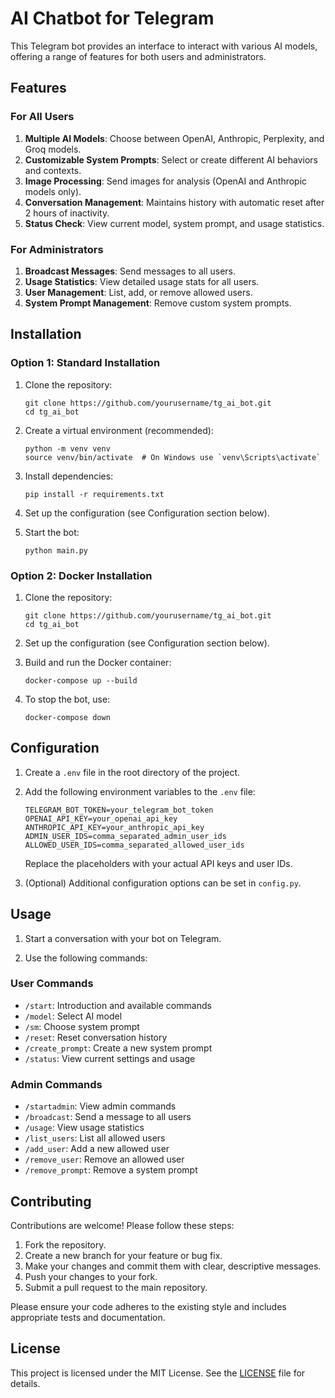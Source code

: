 # AI Chatbot for Telegram

This Telegram bot provides an interface to interact with various AI models, offering a range of features for both users and administrators.

## Features

### For All Users

1. **Multiple AI Models**: Choose between OpenAI, Anthropic, Perplexity, and Groq models.
2. **Customizable System Prompts**: Select or create different AI behaviors and contexts.
3. **Image Processing**: Send images for analysis (OpenAI and Anthropic models only).
4. **Conversation Management**: Maintains history with automatic reset after 2 hours of inactivity.
5. **Status Check**: View current model, system prompt, and usage statistics.

### For Administrators

1. **Broadcast Messages**: Send messages to all users.
2. **Usage Statistics**: View detailed usage stats for all users.
3. **User Management**: List, add, or remove allowed users.
4. **System Prompt Management**: Remove custom system prompts.

## Installation

### Option 1: Standard Installation

1. Clone the repository:
   ```
   git clone https://github.com/yourusername/tg_ai_bot.git
   cd tg_ai_bot
   ```

2. Create a virtual environment (recommended):
   ```
   python -m venv venv
   source venv/bin/activate  # On Windows use `venv\Scripts\activate`
   ```

3. Install dependencies:
   ```
   pip install -r requirements.txt
   ```

4. Set up the configuration (see Configuration section below).

5. Start the bot:
   ```
   python main.py
   ```

### Option 2: Docker Installation

1. Clone the repository:
   ```
   git clone https://github.com/yourusername/tg_ai_bot.git
   cd tg_ai_bot
   ```

2. Set up the configuration (see Configuration section below).

3. Build and run the Docker container:
   ```
   docker-compose up --build
   ```

4. To stop the bot, use:
   ```
   docker-compose down
   ```

## Configuration

1. Create a `.env` file in the root directory of the project.

2. Add the following environment variables to the `.env` file:
   ```
   TELEGRAM_BOT_TOKEN=your_telegram_bot_token
   OPENAI_API_KEY=your_openai_api_key
   ANTHROPIC_API_KEY=your_anthropic_api_key
   ADMIN_USER_IDS=comma_separated_admin_user_ids
   ALLOWED_USER_IDS=comma_separated_allowed_user_ids
   ```

   Replace the placeholders with your actual API keys and user IDs.

3. (Optional) Additional configuration options can be set in `config.py`.

## Usage

1. Start a conversation with your bot on Telegram.

2. Use the following commands:

### User Commands
- `/start`: Introduction and available commands
- `/model`: Select AI model
- `/sm`: Choose system prompt
- `/reset`: Reset conversation history
- `/create_prompt`: Create a new system prompt
- `/status`: View current settings and usage

### Admin Commands
- `/startadmin`: View admin commands
- `/broadcast`: Send a message to all users
- `/usage`: View usage statistics
- `/list_users`: List all allowed users
- `/add_user`: Add a new allowed user
- `/remove_user`: Remove an allowed user
- `/remove_prompt`: Remove a system prompt

## Contributing

Contributions are welcome! Please follow these steps:

1. Fork the repository.
2. Create a new branch for your feature or bug fix.
3. Make your changes and commit them with clear, descriptive messages.
4. Push your changes to your fork.
5. Submit a pull request to the main repository.

Please ensure your code adheres to the existing style and includes appropriate tests and documentation.

## License

This project is licensed under the MIT License. See the [LICENSE](LICENSE) file for details.
